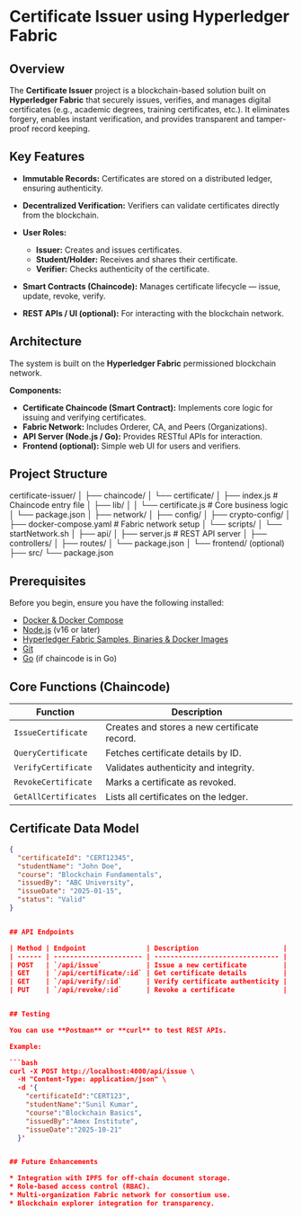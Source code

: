 
# Certificate Issuer using Hyperledger Fabric

## Overview

The **Certificate Issuer** project is a blockchain-based solution built on **Hyperledger Fabric** that securely issues, verifies, and manages digital certificates (e.g., academic degrees, training certificates, etc.).
It eliminates forgery, enables instant verification, and provides transparent and tamper-proof record keeping.


## Key Features

* **Immutable Records:** Certificates are stored on a distributed ledger, ensuring authenticity.
* **Decentralized Verification:** Verifiers can validate certificates directly from the blockchain.
* **User Roles:**

  * **Issuer:** Creates and issues certificates.
  * **Student/Holder:** Receives and shares their certificate.
  * **Verifier:** Checks authenticity of the certificate.
* **Smart Contracts (Chaincode):** Manages certificate lifecycle — issue, update, revoke, verify.
* **REST APIs / UI (optional):** For interacting with the blockchain network.


## Architecture

The system is built on the **Hyperledger Fabric** permissioned blockchain network.

**Components:**

* **Certificate Chaincode (Smart Contract):** Implements core logic for issuing and verifying certificates.
* **Fabric Network:** Includes Orderer, CA, and Peers (Organizations).
* **API Server (Node.js / Go):** Provides RESTful APIs for interaction.
* **Frontend (optional):** Simple web UI for users and verifiers.


## Project Structure

certificate-issuer/
│
├── chaincode/
│   └── certificate/
│       ├── index.js              # Chaincode entry file
│       ├── lib/
│       │   └── certificate.js    # Core business logic
│       └── package.json
│
├── network/
│   ├── config/
│   ├── crypto-config/
│   ├── docker-compose.yaml       # Fabric network setup
│   └── scripts/
│       └── startNetwork.sh
│
├── api/
│   ├── server.js                 # REST API server
│   ├── controllers/
│   ├── routes/
│   └── package.json
│
└── frontend/ (optional)
    ├── src/
    └── package.json


## Prerequisites

Before you begin, ensure you have the following installed:

* [Docker & Docker Compose](https://docs.docker.com/get-docker/)
* [Node.js](https://nodejs.org/) (v16 or later)
* [Hyperledger Fabric Samples, Binaries & Docker Images](https://hyperledger-fabric.readthedocs.io/)
* [Git](https://git-scm.com/)
* [Go](https://golang.org/) (if chaincode is in Go)


## Core Functions (Chaincode)

| Function             | Description                                  |
| -------------------- | -------------------------------------------- |
| `IssueCertificate`   | Creates and stores a new certificate record. |
| `QueryCertificate`   | Fetches certificate details by ID.           |
| `VerifyCertificate`  | Validates authenticity and integrity.        |
| `RevokeCertificate`  | Marks a certificate as revoked.              |
| `GetAllCertificates` | Lists all certificates on the ledger.        |


## Certificate Data Model

```json
{
  "certificateId": "CERT12345",
  "studentName": "John Doe",
  "course": "Blockchain Fundamentals",
  "issuedBy": "ABC University",
  "issueDate": "2025-01-15",
  "status": "Valid"
}


## API Endpoints

| Method | Endpoint               | Description                     |
| ------ | ---------------------- | ------------------------------- |
| POST   | `/api/issue`           | Issue a new certificate         |
| GET    | `/api/certificate/:id` | Get certificate details         |
| GET    | `/api/verify/:id`      | Verify certificate authenticity |
| PUT    | `/api/revoke/:id`      | Revoke a certificate            |


## Testing

You can use **Postman** or **curl** to test REST APIs.

Example:

```bash
curl -X POST http://localhost:4000/api/issue \
  -H "Content-Type: application/json" \
  -d '{
    "certificateId":"CERT123",
    "studentName":"Sunil Kumar",
    "course":"Blockchain Basics",
    "issuedBy":"Amex Institute",
    "issueDate":"2025-10-21"
  }'


## Future Enhancements

* Integration with IPFS for off-chain document storage.
* Role-based access control (RBAC).
* Multi-organization Fabric network for consortium use.
* Blockchain explorer integration for transparency.

